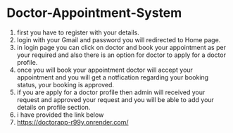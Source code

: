 # Doctor-Appointment-System
1.  first you have to register with your details.
2.  login with your Gmail and password you will redirected to Home page.
3.  in login page you can click on doctor and book your appointment as per your required and  also there is an option for doctor to apply for a doctor profile.
4.  once you  will book your appointment doctor will  accept your appointment and you will get a notfication regarding your booking status, your booking is approved.
5.  if you are apply for a doctor profile then admin will received your request and approved your request and you will be  able to add your details on profile section. 
6.  i have provided the link below
7.  https://doctorapp-r99y.onrender.com/
   
